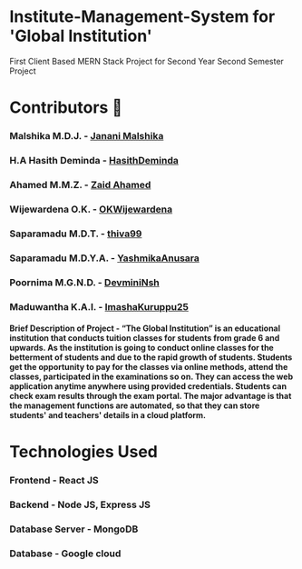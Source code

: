 # Institute-Management-System for 'Global Institution'
First Client Based MERN Stack Project for Second Year Second Semester Project
# Contributors 🤝

### Malshika M.D.J. - [Janani Malshika](https://github.com/JananiMalshika)
### H.A Hasith Deminda - [HasithDeminda](https://github.com/HasithDeminda)
### Ahamed M.M.Z. -  [Zaid Ahamed](https://github.com/zaiidahamed)
### Wijewardena O.K. - [OKWijewardena](https://github.com/OKWijewardena)
### Saparamadu M.D.T. - [thiva99](https://github.com/thiva99)
### Saparamadu M.D.Y.A. - [YashmikaAnusara](https://github.com/YashmikaAnusara)
### Poornima M.G.N.D. - [DevminiNsh](https://github.com/DevminiNsh)
### Maduwantha K.A.I. - [ImashaKuruppu25](https://github.com/ImashaKuruppu25)

#### Brief Description of Project - “The Global Institution” is an educational institution that conducts tuition classes for students from grade 6 and upwards. As the institution is going to conduct online classes for the betterment of students and due to the rapid growth of students. Students get the opportunity to pay for the classes via online methods, attend the classes, participated in the examinations so on. They can access the web application anytime anywhere using provided credentials. Students can check exam results through the exam portal. The major advantage is that the management functions are automated, so that they can store students' and teachers' details in a cloud platform.

# Technologies Used 
### Frontend -  React JS  
### Backend  -  Node JS, Express JS
### Database Server - MongoDB  
### Database - Google cloud
